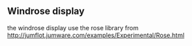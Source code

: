 ## Windrose display

the windrose display use the rose library from http://jumflot.jumware.com/examples/Experimental/Rose.html
